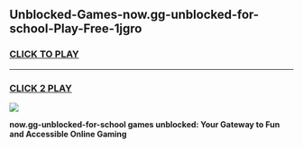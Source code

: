 
## Unblocked-Games-now.gg-unblocked-for-school-Play-Free-1jgro
<h3>
<a href="https://premium76.site?title=now.gg-unblocked-for-school&ref=19M">CLICK TO PLAY</a></h3>
<hr>

<h3>
<a href="https://premium76.site?title=now.gg-unblocked-for-school&ref=19M">CLICK 2 PLAY</a>
  
</h3>

<a href="https://premium76.site?title=now.gg-unblocked-for-school&ref=19M"><img src="https://clearcache.store/games.png"></a>


**now.gg-unblocked-for-school games unblocked: Your Gateway to Fun and Accessible Online Gaming**
